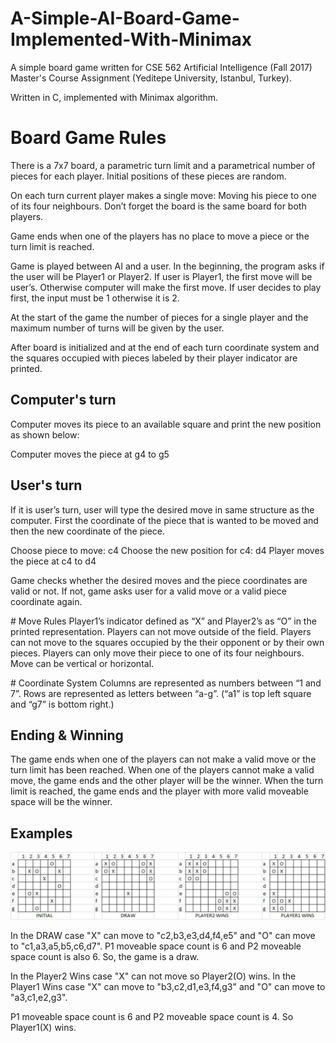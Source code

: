 # A-Simple-AI-Board-Game-Implemented-With-Minimax
A simple board game written for CSE 562 Artificial Intelligence (Fall 2017) Master's Course Assignment (Yeditepe University, Istanbul, Turkey).

Written in C, implemented with Minimax algorithm.

# Board Game Rules

There is a 7x7 board, a parametric turn limit and a parametrical number of pieces for each player.
Initial positions of these pieces are random.

On each turn current player makes a single move: Moving his piece to one of its four neighbours. Don’t forget the board is the same board for both players.

Game ends when one of the players has no place to move a piece or the turn limit is reached.

Game is played between AI and a user. In the beginning, the program asks if the user will be Player1 or Player2. If user is Player1, the first move will be user’s. Otherwise computer will make the first move. If user decides to play first, the input must be 1 otherwise it is 2.

At the start of the game the number of pieces for a single player and the maximum number of turns will be given by the user.

After board is initialized and at the end of each turn coordinate system and the squares occupied with pieces labeled by their player indicator are printed.

## Computer's turn

Computer moves its piece to an available square and print the new position as shown below:

Computer moves the piece at g4 to g5

## User's turn

If it is user’s turn, user will type the desired move in same structure as the computer. First the coordinate of the piece that is wanted to be moved and then the new coordinate of the piece.

Choose piece to move: c4
Choose the new position for c4:
d4 Player moves the piece at c4 to d4

Game checks whether the desired moves and the piece coordinates are valid or not.
If not, game asks user for a valid move or a valid piece coordinate again.

# Move Rules
Player1’s indicator defined as “X” and Player2’s as “O” in the printed representation.
Players can not move outside of the field.
Players can not move to the squares occupied by the their opponent or by their own pieces.
Players can only move their piece to one of its four neighbours. Move can be vertical or horizontal.

# Coordinate System
Columns are represented as numbers between “1 and 7”.
Rows are represented as letters between “a-g”.
(“a1” is top left square and “g7” is bottom right.)

## Ending & Winning
The game ends when one of the players can not make a valid move or the turn limit has been reached.
When one of the players cannot make a valid move, the game ends and the other player will be the winner.
When the turn limit is reached, the game ends and the player with more valid moveable space will be the winner.

## Examples

![](in-game%20board%20view%20examples.png)

In the DRAW case "X" can move to "c2,b3,e3,d4,f4,e5" and "O" can move to "c1,a3,a5,b5,c6,d7". P1 moveable space count is 6 and P2 moveable space count is also 6. So, the game is a draw.

In the Player2 Wins case "X" can not move so Player2(O) wins.
In the Player1 Wins case "X" can move to "b3,c2,d1,e3,f4,g3" and "O" can move to "a3,c1,e2,g3".

P1 moveable space count is 6 and P2 moveable space count is 4. So Player1(X) wins.
